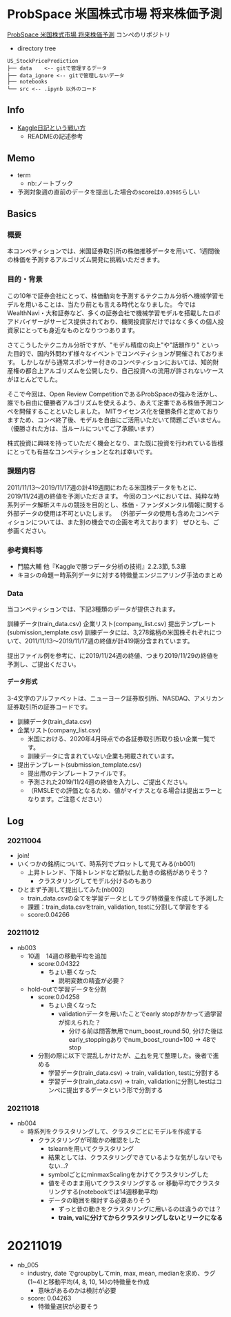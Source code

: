 # ProbSpace 米国株式市場 将来株価予測
[ProbSpace 米国株式市場 将来株価予測](https://comp.probspace.com/competitions/us_stock_price) コンペのリポジトリ

- directory tree
```
US_StockPricePrediction
├── data    <-- gitで管理するデータ
├── data_ignore <-- gitで管理しないデータ
├── notebooks
└── src <-- .ipynb 以外のコード
```

## Info
- [Kaggle日記という戦い方](https://zenn.dev/fkubota/articles/3d8afb0e919b555ef068)
  - READMEの記述参考

## Memo
- term
  - nb:ノートブック
- 予測対象週の直前のデータを提出した場合のscoreは`0.03985`らしい

## Basics
### **概要**
本コンペティションでは、米国証券取引所の株価推移データを用いて、1週間後の株価を予測するアルゴリズム開発に挑戦いただきます。

### **目的・背景**
この10年で証券会社にとって、株価動向を予測するテクニカル分析へ機械学習モデルを用いることは、当たり前とも言える時代となりました。
今ではWealthNavi・大和証券など、多くの証券会社で機械学習モデルを搭載したロボアドバイザーがサービス提供されており、機関投資家だけではなく多くの個人投資家にとっても身近なものとなりつつあります。

さてこうしたテクニカル分析ですが、"モデル精度の向上"や"話題作り" といった目的で、国内外問わず様々なイベントでコンペティションが開催されております。
しかしながら通常スポンサー付きのコンペティションにおいては、知的財産権の都合上アルゴリズムを公開したり、自己投資への流用が許されないケースがほとんどでした。

そこで今回は、Open Review CompetitionであるProbSpaceの強みを活かし、誰でも自由に優勝者アルゴリズムを使えるよう、あえて定番である株価予測コンペを開催することといたしました。
MITライセンス化を優勝条件と定めておりますため、コンペ終了後、モデルを自由にご活用いただいて問題ございません。（優勝された方は、当ルールについてご了承願います）

株式投資に興味を持っていただく機会となり、また既に投資を行われている皆様にとっても有益なコンペティションとなれば幸いです。

### **課題内容**
2011/11/13～2019/11/17週の計419週間にわたる米国株データをもとに、2019/11/24週の終値を予測いただきます。
今回のコンペにおいては、純粋な時系列データ解析スキルの競技を目的とし、株価・ファンダメンタル情報に関する外部データの使用は不可といたします。
（外部データの使用も含めたコンペティションについては、また別の機会での企画を考えております）
ぜひとも、ご参画ください。

### **参考資料等**
- 門脇大輔 他『Kaggleで勝つデータ分析の技術』2.2.3節, 5.3章
- キヨシの命題ー時系列データに対する特徴量エンジニアリング手法のまとめ

### **Data**
当コンペティションでは、下記3種類のデータが提供されます。

訓練データ(train_data.csv)
企業リスト(company_list.csv)
提出テンプレート(submission_template.csv)
訓練データには、3,278銘柄の米国株それぞれについて、2011/11/13～2019/11/17週の終値が計419期分含まれています。

提出ファイル例を参考に、に2019/11/24週の終値、つまり2019/11/29の終値を予測し、ご提出ください。

#### **データ形式**
3-4文字のアルファベットは、ニューヨーク証券取引所、NASDAQ、アメリカン証券取引所の証券コードです。
- 訓練データ(train_data.csv)
- 企業リスト(company_list.csv)
  - 米国における、2020年4月時点での各証券取引所取り扱い企業一覧です。
  - 訓練データに含まれていない企業も掲載されています。
- 提出テンプレート(submission_template.csv)
  - 提出用のテンプレートファイルです。
  - 予測された2019/11/24週の終値を入力し、ご提出ください。
  - （RMSLEでの評価となるため、値がマイナスとなる場合は提出エラーとなります。ご注意ください）

## Log
### 20211004
- join!
- いくつかの銘柄について、時系列でプロットして見てみる(nb001)
  - 上昇トレンド、下降トレンドなど類似した動きの銘柄がありそう？
    - クラスタリングしてモデル分けるのもあり
- ひとまず予測して提出してみた(nb002)
  - train_data.csvの全てを学習データとしてラグ特徴量を作成して予測した
  - 課題：train_data.csvをtrain, validation, testに分割して学習をする
  - score:0.04266	

### 20211012
- nb003
  - 10週　14週の移動平均を追加
    - score:0.04322
      - ちょい悪くなった
        - 説明変数の精査が必要？
  - hold-outで学習データを分割
    - score:0.04258	
      - ちょい良くなった
        - validationデータを用いたことでearly stopがかかって過学習が抑えられた？
          - 分ける前は問答無用でnum_boost_round:50, 分けた後はearly_stoppingありでnum_boost_round=100 → 48でstop
    - 分割の際に以下で混乱しかけたが、[これ](https://upura.hatenablog.com/entry/2018/12/04/205200)を見て整理した。後者で進める
      - 学習データ(train_data.csv) → train, validation, testに分割する
      - 学習データ(train_data.csv) → train, validationに分割しtestはコンペに提出するデータという形で分割する

### 20211018
- nb004
  - 時系列をクラスタリングして、クラスタごとにモデルを作成する
    - クラスタリングが可能かの確認をした
      - tslearnを用いてクラスタリング
      - 結果としては、クラスタリングできているような気がしないでもない...?
      - symbolごとにminmaxScalingをかけてクラスタリングした
      - 値をそのまま用いてクラスタリングする or 移動平均でクラスタリングする(notebookでは14週移動平均)
      - データの範囲を検討する必要ありそう
        - ずっと昔の動きをクラスタリングに用いるのは違うのでは？
        - **train, valに分けてからクラスタリングしないとリークになる**

# 20211019
- nb_005
  - industry, date でgroupbyしてmin, max, mean, medianを求め、ラグ(1~4)と移動平均(4, 8, 10, 14)の特徴量を作成
    - 意味があるのかは検討が必要
  - score: 0.04263
    - 特徴量選択が必要そう